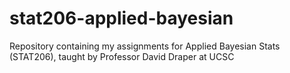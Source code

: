 # stat206-applied-bayesian
Repository containing my assignments for Applied Bayesian Stats (STAT206), taught by Professor David Draper at UCSC
